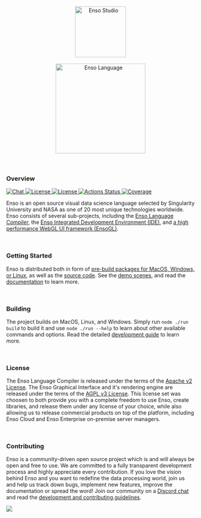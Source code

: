 <p align="center">
  <br/>
  <a href="http://luna-lang.org">
      <img
          src="https://user-images.githubusercontent.com/1623053/79905826-22bac080-8417-11ea-82b0-ee015904a485.png"
          alt="Enso Studio"
          width="136"
      />
  </a>
  <br/>
  <br/>
  <a href="http://luna-lang.org">
      <img
          src="https://user-images.githubusercontent.com/1623053/75661125-05664300-5c6d-11ea-9bd3-8a5355db9609.png"
          alt="Enso Language"
          width="240"
      />
  </a>
  <br/>
  <br/>
  <br/>
</p>


### Overview

<p>
  <a href="http://chat.luna-lang.org">
    <img src="https://img.shields.io/discord/401396655599124480?label=Chat&color=2ec352&labelColor=2c3239"
         alt="Chat">
  </a>
  <a href="https://github.com/luna/enso/blob/master/LICENSE">
    <img src="https://img.shields.io/static/v1?label=Compiler%20License&message=Apache%20v2&color=2ec352&labelColor=2c3239"
         alt="License">
  </a>
  <a href="https://github.com/luna/ide/blob/master/LICENSE">
    <img src="https://img.shields.io/static/v1?label=GUI%20License&message=AGPL%20v3&color=2ec352&labelColor=2c3239"
         alt="License">
  </a>
  <a href="https://github.com/luna/ide/actions">
    <img src="https://github.com/luna/ide/workflows/Build%20%28MacOS%2C%20Linux%2C%20Windows%29/badge.svg"
         alt="Actions Status">
  </a>
  <a href="https://codecov.io/gh/luna/ide/branch/master">
    <img src="https://img.shields.io/codecov/c/github/luna/basegl?label=Coverage&labelColor=2c3239"
         alt="Coverage">
  </a>
</p>

Enso is an open source visual data science language selected by Singularity
University and NASA as one of 20 most unique technologies worldwide. Enso
consists of several sub-projects, including the
[Enso Language Compiler](https://github.com/luna/enso), the
[Enso Integrated Development Environment (IDE)](https://github.com/luna/ide),
and [a high performance WebGL UI framework (EnsoGL)](https://github.com/luna/ide/tree/master/src/rust/ensogl).

<br/>

### Getting Started
Enso is distributed both in form of
[pre-build packages for MacOS, Windows, or Linux](https://github.com/luna/ide/releases),
as well as the [source code](https://github.com/luna). See the
[demo scenes](http://TODO), and read the [documentation](http://TODO) to learn
more.

<br/>

### Building
The project builds on MacOS, Linux, and Windows. Simply run `node ./run build`
to build it and use `node ./run --help` to learn about other available commands
and options. Read the detailed [development guide](docs/contributing.md) to
learn more.

<br/>

### License
The Enso Language Compiler is released under the terms of the
[Apache v2 License](https://github.com/luna/enso/blob/master/LICENSE). The Enso
Graphical Interface and it's rendering engine are released under the terms of
the [AGPL v3 License](https://github.com/luna/ide/blob/master/LICENSE).  This
license set was choosen to both provide you with a complete freedom to use Enso,
create libraries, and release them under any license of your choice, while also
allowing us to release commercial products on top of the platform, including
Enso Cloud and Enso Enterprise on-premise server managers.

<br/>

### Contributing
Enso is a community-driven open source project which is and will always be open
and free to use. We are committed to a fully transparent development process and
highly appreciate every contribution. If you love the vision behind Enso and you
want to redefine the data processing world, join us and help us track down bugs,
implement new features, improve the documentation or spread the word! Join our
community on a [Discord chat](http://chat.luna-lang.org) and read the
[development and contributing guidelines](docs/contributing.md).

<a href="https://github.com/luna/ide/graphs/contributors">
  <img src="https://opencollective.com/enso-language/contributors.svg?width=890&button=false" />
</a>
